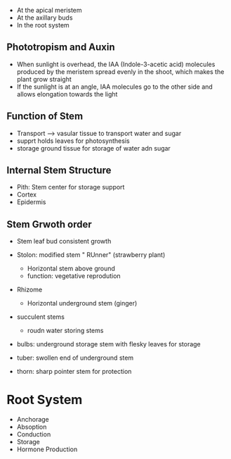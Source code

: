 
- At the apical meristem
- At the axillary buds
- In the root system

## Phototropism and Auxin
- When sunlight is overhead, the IAA (Indole-3-acetic acid) molecules produced by the meristem spread evenly in the shoot, which makes the plant grow straight
- If the sunlight is at an angle, IAA molecules go to the other side and allows elongation towards the light

## Function of Stem
- Transport --> vasular tissue to transport water and sugar
- supprt holds leaves for photosynthesis
- storage ground tissue for storage of water adn sugar

## Internal Stem Structure
- Pith: Stem center for storage support
- Cortex
- Epidermis

## Stem Grwoth order
- Stem leaf bud consistent growth

- Stolon: modified stem " RUnner" (strawberry plant)
	- Horizontal stem above ground
	- function: vegetative reprodution

- Rhizome
	- Horizontal underground stem (ginger)

- succulent stems
	- roudn water storing stems

- bulbs: underground storage stem with flesky leaves for storage
- tuber: swollen end of underground stem
- thorn: sharp pointer stem for protection

# Root System
- Anchorage
- Absoption
- Conduction
- Storage
- Hormone Production

